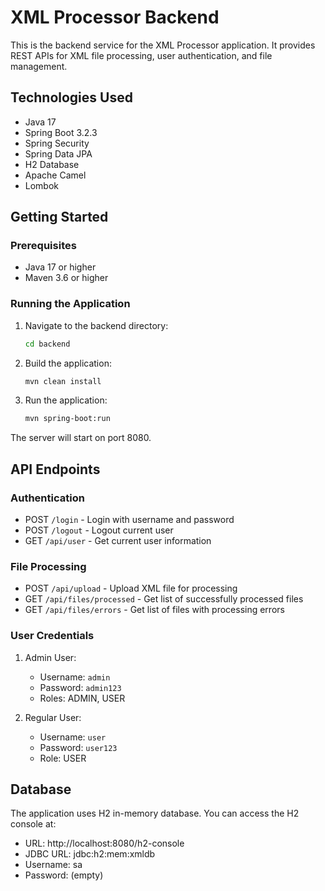 # XML Processor Backend

This is the backend service for the XML Processor application. It provides REST APIs for XML file processing, user authentication, and file management.

## Technologies Used

- Java 17
- Spring Boot 3.2.3
- Spring Security
- Spring Data JPA
- H2 Database
- Apache Camel
- Lombok

## Getting Started

### Prerequisites

- Java 17 or higher
- Maven 3.6 or higher

### Running the Application

1. Navigate to the backend directory:
   ```bash
   cd backend
   ```

2. Build the application:
   ```bash
   mvn clean install
   ```

3. Run the application:
   ```bash
   mvn spring-boot:run
   ```

The server will start on port 8080.

## API Endpoints

### Authentication
- POST `/login` - Login with username and password
- POST `/logout` - Logout current user
- GET `/api/user` - Get current user information

### File Processing
- POST `/api/upload` - Upload XML file for processing
- GET `/api/files/processed` - Get list of successfully processed files
- GET `/api/files/errors` - Get list of files with processing errors

### User Credentials

1. Admin User:
   - Username: `admin`
   - Password: `admin123`
   - Roles: ADMIN, USER

2. Regular User:
   - Username: `user`
   - Password: `user123`
   - Role: USER

## Database

The application uses H2 in-memory database. You can access the H2 console at:
- URL: http://localhost:8080/h2-console
- JDBC URL: jdbc:h2:mem:xmldb
- Username: sa
- Password: (empty) 